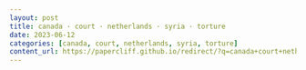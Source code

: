 ```yaml
---
layout: post
title: canada · court · netherlands · syria · torture
date: 2023-06-12
categories: [canada, court, netherlands, syria, torture]
content_url: https://papercliff.github.io/redirect/?q=canada+court+netherlands+syria+torture&tbs=cdr:1,cd_min:6/11/2023,cd_max:6/13/2023
---
```

